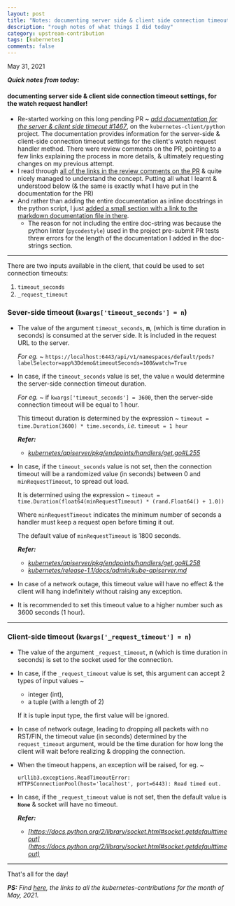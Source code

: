 ```yaml
---
layout: post
title: "Notes: documenting server side & client side connection timeout settings, for the watch request handler #20"
description: "rough notes of what things I did today"
category: upstream-contribution
tags: [kubernetes]
comments: false
---
```


May 31, 2021


***Quick notes from today:***

#### **documenting server side & client side connection timeout settings, for the watch request handler!**

- Re-started working on this long pending PR ~ *[add documentation for the server & client side timeout #1467](https://github.com/kubernetes-client/python/pull/1467/files)*, on the `kubernetes-client/python` project. The documentation provides information for the server-side & client-side connection timeout settings for the client's watch request handler method. There were review comments on the PR, pointing to a few links explaining the process in more details, & ultimately requesting changes on my previous attempt.
- I read through [all of the links in the review comments on the PR](https://github.com/kubernetes-client/python/pull/1467#discussion_r632692426) & quite nicely managed to understand the concept. Putting all what I learnt & understood below (& the same is exactly what I have put in the documentation for the PR)
- And rather than adding the entire documentation as inline docstrings in the python script, I just [added a small section with a link to the markdown documentation file in there](https://github.com/kubernetes-client/python/blob/9bb536ced7255ecea07f93796f2f88a5b843a575/examples/watch/pod_namespace_watch.py#L22-L25).
   - The reason for not including the entire doc-string was because the python linter (`pycodestyle`) used in the project pre-submit PR tests threw errors for the length of the documentation I added in the doc-strings section.


---

There are two inputs available in the client, that could be used to set connection timeouts:
1. `timeout_seconds`
2. `_request_timeout`

### Sever-side timeout (`kwargs['timeout_seconds'] = n`)

- The value of the argument `timeout_seconds`, **n**, (which is time duration in seconds) is consumed at the server side. It is included in the request URL to the server. 
  
  *For eg.* ~ `https://localhost:6443/api/v1/namespaces/default/pods?labelSelector=app%3Ddemo&timeoutSeconds=100&watch=True`

- In case, if the `timeout_seconds` value is set, the value `n` would determine the server-side connection timeout duration.

  *For eg.* ~ if `kwargs['timeout_seconds'] = 3600`, then the server-side connection timeout will be equal to 1 hour.
  
  This timeout duration is determined by the expression ~ `timeout = time.Duration(3600) * time.seconds`, *i.e.* `timeout = 1 hour`

  ***Refer:*** 
  - *[kubernetes/apiserver/pkg/endpoints/handlers/get.go#L255](https://github.com/kubernetes/apiserver/blob/92392ef22153d75b3645b0ae339f89c12767fb52/pkg/endpoints/handlers/get.go#L255)*

- In case, if the `timeout_seconds` value is not set, then the connection timeout will be a randomized value (in seconds) between 0 and `minRequestTimeout`, to spread out load.

  It is determined using the expression ~ `timeout = time.Duration(float64(minRequestTimeout) * (rand.Float64() + 1.0))`

  Where `minRequestTimeout` indicates the minimum number of seconds a handler must keep a request open before timing it out.
  
  The default value of `minRequestTimeout` is 1800 seconds.

  ***Refer:***
  - *[kubernetes/apiserver/pkg/endpoints/handlers/get.go#L258](https://github.com/kubernetes/apiserver/blob/92392ef22153d75b3645b0ae339f89c12767fb52/pkg/endpoints/handlers/get.go#L258)*
  - *[kubernetes/release-1.1/docs/admin/kube-apiserver.md](https://github.com/kubernetes/kubernetes/blob/release-1.1/docs/admin/kube-apiserver.md)*

- In case of a network outage, this timeout value will have no effect & the client will hang indefinitely without raising any exception.

- It is recommended to set this timeout value to a higher number such as 3600 seconds (1 hour).

---

### Client-side timeout (`kwargs['_request_timeout'] = n`)

- The value of the argument `_request_timeout`, **n** (which is time duration in seconds) is set to the socket used for the connection.

- In case, if the `_request_timeout` value is set, this argument can accept 2 types of input values ~
    - integer (int), 
    - a tuple (with a length of 2)
 
  If it is tuple input type, the first value will be ignored. 

- In case of network outage, leading to dropping all packets with no RST/FIN, the timeout value (in seconds) determined by the `request_timeout` argument, would be the time duration for how long the client will wait before realizing & dropping the connection.

- When the timeout happens, an exception will be raised, for eg. ~
  
  `urllib3.exceptions.ReadTimeoutError: HTTPSConnectionPool(host='localhost', port=6443): Read timed out.`
  
- In case, if the `_request_timeout` value is not set, then the default value is **`None`** & socket will have no timeout.

  ***Refer:***
  - *[https://docs.python.org/2/library/socket.html#socket.getdefaulttimeout](https://docs.python.org/2/library/socket.html#socket.getdefaulttimeout)*

---

That's all for the day!

***PS:** Find [here](https://www.psaggu.com/kubernetes.html#may-2021), the links to all the kubernetes-contributions for the month of May, 2021.*
